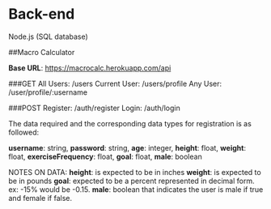 # Back-end

Node.js (SQL database)

##Macro Calculator

**Base URL**: https://macrocalc.herokuapp.com/api

###GET
All Users: /users
Current User: /users/profile
Any User: /user/profile/:username

###POST
Register: /auth/register
Login: /auth/login

The data required and the corresponding data types for registration is as followed:

**username**: string,
**password**: string,
**age**: integer,
**height**: float,
**weight**: float,
**exerciseFrequency**: float,
**goal**: float,
**male**: boolean

NOTES ON DATA:
**height**: is expected to be in inches
**weight**: is expected to be in pounds
**goal**: expected to be a percent represented in decimal form. ex: -15% would be -0.15.
**male**: boolean that indicates the user is male if true and female if false.
